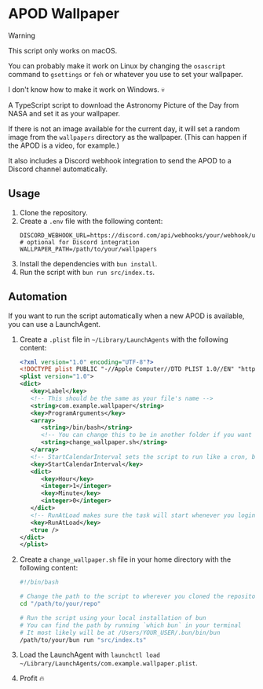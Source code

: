 # APOD Wallpaper

> [!WARNING]  
> This script only works on macOS.
>
> You can probably make it work on Linux by changing the `osascript` command to `gsettings` or `feh` or whatever you use to set your wallpaper.
>
> I don't know how to make it work on Windows. 💀

A TypeScript script to download the Astronomy Picture of the Day from NASA and set it as your wallpaper.

If there is not an image available for the current day, it will set a random image from the `wallpapers` directory as the wallpaper. (This can happen if the APOD is a video, for example.)

It also includes a Discord webhook integration to send the APOD to a Discord channel automatically.

## Usage

1. Clone the repository.
2. Create a `.env` file with the following content:
   ```env
   DISCORD_WEBHOOK_URL=https://discord.com/api/webhooks/your/webhook/url # optional for Discord integration
   WALLPAPER_PATH=/path/to/your/wallpapers
   ```
3. Install the dependencies with `bun install`.
4. Run the script with `bun run src/index.ts`.

## Automation

If you want to run the script automatically when a new APOD is available, you can use a LaunchAgent.

1. Create a `.plist` file in `~/Library/LaunchAgents` with the following content:

   ```xml
   <?xml version="1.0" encoding="UTF-8"?>
   <!DOCTYPE plist PUBLIC "-//Apple Computer//DTD PLIST 1.0//EN" "http://www.apple.com/DTDs/PropertyList-1.0.dtd">
   <plist version="1.0">
   <dict>
      <key>Label</key>
      <!-- This should be the same as your file's name -->
      <string>com.example.wallpaper</string>
      <key>ProgramArguments</key>
      <array>
         <string>/bin/bash</string>
         <!-- You can change this to be in another folder if you want -->
         <string>change_wallpaper.sh</string>
      </array>
      <!-- StartCalendarInterval sets the script to run like a cron, but it also works when your macOS machine is asleep -->
      <key>StartCalendarInterval</key>
      <dict>
         <key>Hour</key>
         <integer>1</integer>
         <key>Minute</key>
         <integer>0</integer>
      </dict>
      <!-- RunAtLoad makes sure the task will start whenever you login to your macOS -->
      <key>RunAtLoad</key>
      <true />
   </dict>
   </plist>
   ```

2. Create a `change_wallpaper.sh` file in your home directory with the following content:

   ```sh
   #!/bin/bash

   # Change the path to the script to wherever you cloned the repository
   cd "/path/to/your/repo"

   # Run the script using your local installation of bun
   # You can find the path by running `which bun` in your terminal
   # It most likely will be at /Users/YOUR_USER/.bun/bin/bun
   /path/to/your/bun run "src/index.ts"
   ```

3. Load the LaunchAgent with `launchctl load ~/Library/LaunchAgents/com.example.wallpaper.plist`.

4. Profit 🔥
